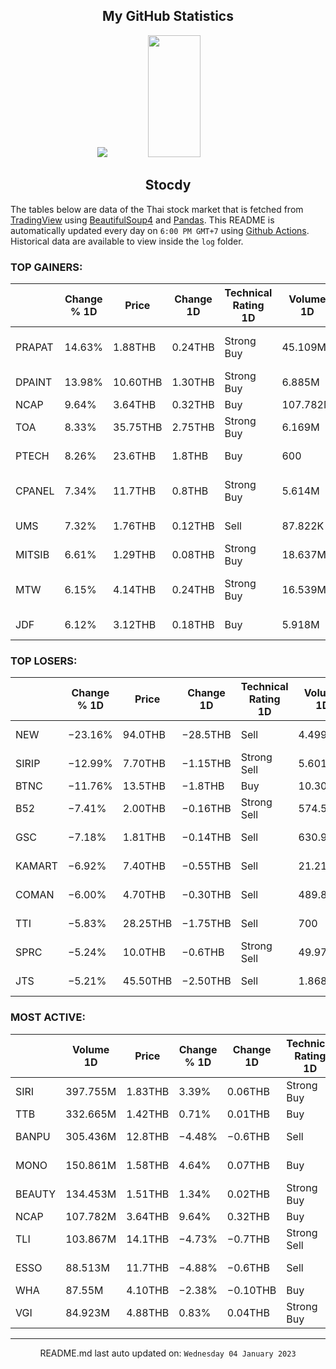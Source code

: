 <div align="center">

## My GitHub Statistics
<img src="https://github-readme-streak-stats.herokuapp.com/?user=nopnopwei&theme=black-ice&hide_border=true&stroke=0000&background=0D1117&ring=FFE573&fire=FF8623&currStreakLabel=FF8623" />
<img width="41%" height="195px" src="https://github-readme-stats.vercel.app/api/top-langs/?username=nopnopwei&layout=compact&hide_border=true&title_color=FEE473&text_color=FFFFFF&bg_color=0d1117" />
    
## Stocdy
<div align="left">

The tables below are data of the Thai stock market that is fetched from [TradingView](https://www.tradingview.com/markets/stocks-thailand/market-movers-all-stocks/) using [BeautifulSoup4](https://www.crummy.com/software/BeautifulSoup/bs4/doc/) and [Pandas](https://pandas.pydata.org). This README is automatically updated every day on `6:00 PM GMT+7` using [Github Actions](https://www.tradingview.com/markets/stocks-thailand/market-movers-all-stocks/). Historical data are available to view inside the `log` folder.
### TOP GAINERS:
|        | Change % 1D   | Price    | Change 1D   | Technical Rating 1D   | Volume 1D   | Volume * Price 1D   | Market cap   | P/E(TTM)   | EPS(TTM)   | Sector                | Sector Chg % 1D   |
|--------|---------------|----------|-------------|-----------------------|-------------|---------------------|--------------|------------|------------|-----------------------|-------------------|
| PRAPAT | 14.63%        | 1.88THB  | 0.24THB     | Strong Buy            | 45.109M     | 84.805M             | 613.36MTHB   | 89.13      | 0.02THB    | Consumer Non-Durables | −0.57%            |
| DPAINT | 13.98%        | 10.60THB | 1.30THB     | Strong Buy            | 6.885M      | 72.984M             | 2.139BTHB    | —          | —          | Process Industries    | +0.25%            |
| NCAP   | 9.64%         | 3.64THB  | 0.32THB     | Buy                   | 107.782M    | 392.328M            | 4.482BTHB    | 20.38      | 0.16THB    | Finance               | +0.13%            |
| TOA    | 8.33%         | 35.75THB | 2.75THB     | Strong Buy            | 6.169M      | 220.559M            | 66.957BTHB   | 41.74      | 0.79THB    | Process Industries    | +0.25%            |
| PTECH  | 8.26%         | 23.6THB  | 1.8THB      | Buy                   | 600         | 14.16K              | 5.342BTHB    | 18.03      | 1.21THB    | Commercial Services   | −0.40%            |
| CPANEL | 7.34%         | 11.7THB  | 0.8THB      | Strong Buy            | 5.614M      | 65.678M             | 1.744BTHB    | 29.28      | 0.38THB    | Non-Energy Minerals   | +0.15%            |
| UMS    | 7.32%         | 1.76THB  | 0.12THB     | Sell                  | 87.822K     | 154.567K            | 1.878BTHB    | —          | −0.01THB   | Energy Minerals       | −2.31%            |
| MITSIB | 6.61%         | 1.29THB  | 0.08THB     | Strong Buy            | 18.637M     | 24.041M             | 907.953MTHB  | 23.00      | 0.05THB    | Retail Trade          | +0.64%            |
| MTW    | 6.15%         | 4.14THB  | 0.24THB     | Strong Buy            | 16.539M     | 68.471M             | 1.308BTHB    | —          | —          | Consumer Non-Durables | −0.57%            |
| JDF    | 6.12%         | 3.12THB  | 0.18THB     | Buy                   | 5.918M      | 18.465M             | 1.764BTHB    | 50.34      | 0.06THB    | Process Industries    | +0.25%            |
### TOP LOSERS:
|        | Change % 1D   | Price    | Change 1D   | Technical Rating 1D   | Volume 1D   | Volume * Price 1D   | Market cap   | P/E(TTM)   | EPS(TTM)   | Sector                | Sector Chg % 1D   |
|--------|---------------|----------|-------------|-----------------------|-------------|---------------------|--------------|------------|------------|-----------------------|-------------------|
| NEW    | −23.16%       | 94.0THB  | −28.5THB    | Sell                  | 4.499K      | 421.781K            | 1.22BTHB     | 13.32      | 9.16THB    | Health Services       | +0.52%            |
| SIRIP  | −12.99%       | 7.70THB  | −1.15THB    | Strong Sell           | 5.601K      | 43.128K             | 1.318BTHB    | 19.68      | 0.45THB    | Finance               | +0.13%            |
| BTNC   | −11.76%       | 13.5THB  | −1.8THB     | Buy                   | 10.301K     | 139.064K            | 183.6MTHB    | —          | −0.11THB   | Retail Trade          | +0.64%            |
| B52    | −7.41%        | 2.00THB  | −0.16THB    | Strong Sell           | 574.501K    | 1.149M              | 1.593BTHB    | —          | −0.21THB   | Retail Trade          | +0.64%            |
| GSC    | −7.18%        | 1.81THB  | −0.14THB    | Sell                  | 630.9K      | 1.142M              | 487.5MTHB    | 47.10      | 0.04THB    | Commercial Services   | −0.40%            |
| KAMART | −6.92%        | 7.40THB  | −0.55THB    | Sell                  | 21.215M     | 156.995M            | 6.996BTHB    | 26.18      | 0.30THB    | Distribution Services | −0.74%            |
| COMAN  | −6.00%        | 4.70THB  | −0.30THB    | Sell                  | 489.801K    | 2.302M              | 670MTHB      | —          | −0.29THB   | Technology Services   | −2.31%            |
| TTI    | −5.83%        | 28.25THB | −1.75THB    | Sell                  | 700         | 19.775K             | 1.5BTHB      | 10.59      | 2.83THB    | Process Industries    | +0.25%            |
| SPRC   | −5.24%        | 10.0THB  | −0.6THB     | Strong Sell           | 49.976M     | 497.262M            | 45.527BTHB   | 4.91       | 2.14THB    | Energy Minerals       | −2.31%            |
| JTS    | −5.21%        | 45.50THB | −2.50THB    | Sell                  | 1.868M      | 85.014M             | 33.91BTHB    | 164.50     | 0.29THB    | Technology Services   | −2.31%            |
### MOST ACTIVE:
|        | Volume 1D   | Price   | Change % 1D   | Change 1D   | Technical Rating 1D   | Volume * Price 1D   | Market cap   | P/E(TTM)   | EPS(TTM)   | Sector              | Sector Chg % 1D   |
|--------|-------------|---------|---------------|-------------|-----------------------|---------------------|--------------|------------|------------|---------------------|-------------------|
| SIRI   | 397.755M    | 1.83THB | 3.39%         | 0.06THB     | Strong Buy            | 727.892M            | 26.348BTHB   | 10.64      | 0.17THB    | Finance             | +0.13%            |
| TTB    | 332.665M    | 1.42THB | 0.71%         | 0.01THB     | Buy                   | 472.384M            | 136.238BTHB  | 10.43      | 0.14THB    | Finance             | +0.13%            |
| BANPU  | 305.436M    | 12.8THB | −4.48%        | −0.6THB     | Sell                  | 3.91B               | 90.666BTHB   | 2.54       | 6.54THB    | Energy Minerals     | −2.31%            |
| MONO   | 150.861M    | 1.58THB | 4.64%         | 0.07THB     | Buy                   | 238.361M            | 5.241BTHB    | 39.02      | 0.04THB    | Consumer Services   | +0.24%            |
| BEAUTY | 134.453M    | 1.51THB | 1.34%         | 0.02THB     | Strong Buy            | 203.024M            | 4.442BTHB    | —          | −0.02THB   | Retail Trade        | +0.64%            |
| NCAP   | 107.782M    | 3.64THB | 9.64%         | 0.32THB     | Buy                   | 392.328M            | 4.482BTHB    | 20.38      | 0.16THB    | Finance             | +0.13%            |
| TLI    | 103.867M    | 14.1THB | −4.73%        | −0.7THB     | Strong Sell           | 1.465B              | 170.605BTHB  | 19.49      | 0.76THB    | Finance             | +0.13%            |
| ESSO   | 88.513M     | 11.7THB | −4.88%        | −0.6THB     | Sell                  | 1.036B              | 42.569BTHB   | 3.60       | 3.42THB    | Energy Minerals     | −2.31%            |
| WHA    | 87.55M      | 4.10THB | −2.38%        | −0.10THB    | Buy                   | 358.955M            | 62.777BTHB   | 19.38      | 0.22THB    | Transportation      | −0.87%            |
| VGI    | 84.923M     | 4.88THB | 0.83%         | 0.04THB     | Strong Buy            | 414.427M            | 54.181BTHB   | —          | −0.01THB   | Commercial Services | −0.40%            |
<hr>
<div align="center">

README.md last auto updated on: `Wednesday 04 January 2023`
<br>
</div>
    